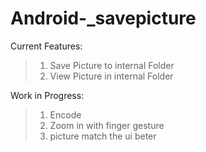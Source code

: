 # Android-_savepicture

Current Features:
> 1. Save Picture to internal Folder
> 2. View Picture in internal Folder

Work in Progress:
> 1. Encode
> 2. Zoom in with finger gesture
> 3. picture match the ui beter
